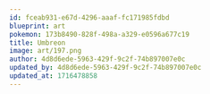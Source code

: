 ```yaml
---
id: fceab931-e67d-4296-aaaf-fc171985fdbd
blueprint: art
pokemon: 173b8490-828f-498a-a329-e0596a677c19
title: Umbreon
image: art/197.png
author: 4d8d6ede-5963-429f-9c2f-74b897007e0c
updated_by: 4d8d6ede-5963-429f-9c2f-74b897007e0c
updated_at: 1716478858
---
```


